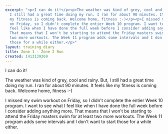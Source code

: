 ```yaml
---
excerpt: "<p>I can do it!</p><p>The weather was kind of grey, cool and rainy. But,
  I still had a great time doing my run. I ran for about 90 minutes. It feels like
  my fitness is coming back. Welcome home, fitness :-)</p><p>I missed my swim workout
  on Friday, so I didn't complete the entier Week 10 program. I want to see what I
  feel like when I have done the full week before I consider adding anything more.
  That means that I won't be starting to attend the Friday masters swim for at least
  two more workouts. The Week 11 program adds some intervals and I don't want to start
  those for a while either.</p>"
layout: training_diary
title: Zone 1 - Zone 2 Run
created: 1413139369
---
```

<p>I can do it!</p><p>The weather was kind of grey, cool and rainy. But, I still had a great time doing my run. I ran for about 90 minutes. It feels like my fitness is coming back. Welcome home, fitness :-)</p><p>I missed my swim workout on Friday, so I didn't complete the entier Week 10 program. I want to see what I feel like when I have done the full week before I consider adding anything more. That means that I won't be starting to attend the Friday masters swim for at least two more workouts. The Week 11 program adds some intervals and I don't want to start those for a while either.</p>
